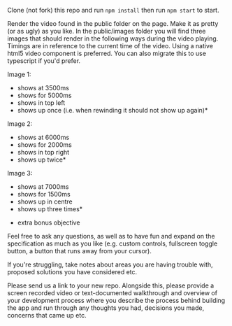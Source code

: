 Clone (not fork) this repo and run `npm install` then run `npm start` to start.

Render the video found in the public folder on the page. Make it as pretty (or as ugly) as you like. In the public/images folder you will find three images that should render in the following ways during the video playing. Timings are in reference to the current time of the video. Using a native html5 video component is preferred. You can also migrate this to use typescript if you'd prefer.

Image 1:
- shows at 3500ms
- shows for 5000ms
- shows in top left
- shows up once (i.e. when rewinding it should not show up again)*

Image 2:
- shows at 6000ms
- shows for 2000ms
- shows in top right
- shows up twice*

Image 3:
- shows at 7000ms
- shows for 1500ms
- shows up in centre
- shows up three times*

* extra bonus objective

Feel free to ask any questions, as well as to have fun and expand on the specification as much as you like (e.g. custom controls, fullscreen toggle button, a button that runs away from your cursor). 

If you're struggling, take notes about areas you are having trouble with, proposed solutions you have considered etc.

Please send us a link to your new repo. Alongside this, please provide a screen recorded video or text-documented walkthrough and overview of your development process where you describe the process behind building the app and run through any thoughts you had, decisions you made, concerns that came up etc.